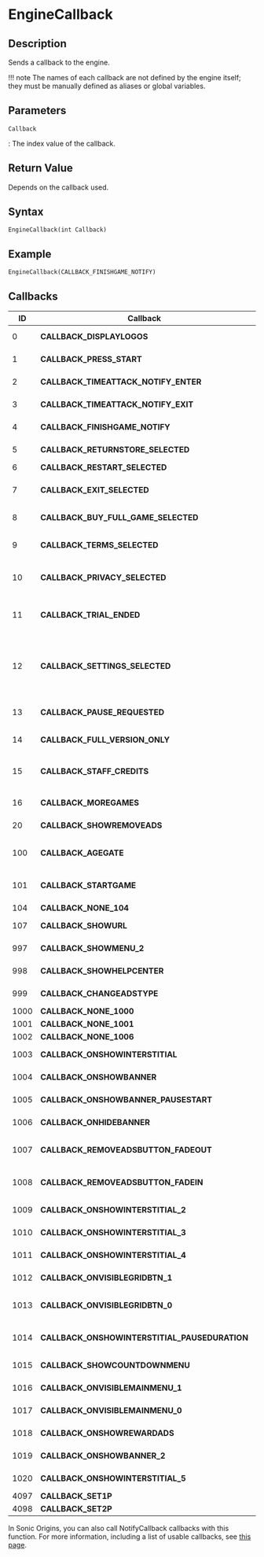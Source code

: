 # EngineCallback

## Description
Sends a callback to the engine.

!!! note
    The names of each callback are not defined by the engine itself; they must be manually defined as aliases or global variables.

## Parameters
`Callback`

:   The index value of the callback.

## Return Value
Depends on the callback used.

## Syntax
```
EngineCallback(int Callback)
```

## Example
```
EngineCallback(CALLBACK_FINISHGAME_NOTIFY)
```

## Callbacks
| ID   | Callback                                      | Description                                                                                                                                                                                                                                  |
| ---- | --------------------------------------------- | -------------------------------------------------------------------------------------------------------------------------------------------------------------------------------------------------------------------------------------------- |
| 0    | **CALLBACK_DISPLAYLOGOS**                     | In the Blit releases of Sonic CD, displays the splash screens.                                                                                                                                                                               |
| 1    | **CALLBACK_PRESS_START**                      | Notifies the backend that a button has been pressed on the title screen.                                                                                                                                                                     |
| 2    | **CALLBACK_TIMEATTACK_NOTIFY_ENTER**          | Notifies the backend that Time Attack mode has been entered.                                                                                                                                                                                 |
| 3    | **CALLBACK_TIMEATTACK_NOTIFY_EXIT**           | Notifies the backend that Time Attack mode has been exited.                                                                                                                                                                                  |
| 4    | **CALLBACK_FINISHGAME_NOTIFY**                | Notifies the backend that the game has been finished.                                                                                                                                                                                        |
| 5    | **CALLBACK_RETURNSTORE_SELECTED**             | Notifies the backend that "Return to Store" has been selected and closes the engine.                                                                                                                                                         |
| 6    | **CALLBACK_RESTART_SELECTED**                 | Reloads the current scene.                                                                                                                                                                                                                   |
| 7    | **CALLBACK_EXIT_SELECTED**                    | In the Blit releases of Sonic CD, closes the engine. In other versions of RSDKv3, loads the first scene in the Presentation stage list.                                                                                                      |
| 8    | **CALLBACK_BUY_FULL_GAME_SELECTED**           | Notifies the backend that "Buy Full Game" has been selected and closes the engine.                                                                                                                                                           |
| 9    | **CALLBACK_TERMS_SELECTED**                   | In the Blit releases of Sonic CD, shows the Help screen. In the mobile version of Sonic CD, shows the Terms & Conditions screen.                                                                                                             |
| 10   | **CALLBACK_PRIVACY_SELECTED**                 | In the Blit releases of Sonic CD, shows the Controls screen. In the mobile version of Sonic CD, shows the Privacy screen.                                                                                                                    |
| 11   | **CALLBACK_TRIAL_ENDED**                      | In the mobile version of Sonic CD, shows the Trial Ended screen if in trial mode. If not in trial mode, loads `http://www.sega.com` in a web browser.                                                                                        |
| 12   | **CALLBACK_SETTINGS_SELECTED**                | In the Blit releases of Sonic CD, shows the Settings screen. In the mobile version of Sonic CD, shows the Full Game Only screen if in trial mode. If not in trial mode, loads `http://www.sega.com/legal/terms_mobile.php` in a web browser. |
| 13   | **CALLBACK_PAUSE_REQUESTED**                  | Shows the pause screen, loading the hardcoded menu if the Dev Menu is disabled in the Blit releases of Sonic CD.                                                                                                                             |
| 14   | **CALLBACK_FULL_VERSION_ONLY**                | In the mobile version of Sonic CD, shows the Full Game Only screen.                                                                                                                                                                          |
| 15   | **CALLBACK_STAFF_CREDITS**                    | In the Blit releases of Sonic CD, shows the credits. In the mobile version of Sonic CD, loads `http://www.sega.com/legal/privacy_mobile.php` in a web browser.                                                                               |
| 16   | **CALLBACK_MOREGAMES**                        | In the mobile version of Sonic CD, shows the See More Games screen.                                                                                                                                                                          |
| 20   | **CALLBACK_SHOWREMOVEADS**                    | In the mobile version of Sonic CD, shows the Remove Ads screen.                                                                                                                                                                              |
| 100  | **CALLBACK_AGEGATE**                          | In the mobile version of Sonic CD, shows the Age Gate screen and sets `HaveLoadAllGDPRValue` to `1` when it's closed.                                                                                                                        |
| 101  | **CALLBACK_STARTGAME**                        | In the mobile version of Sonic CD, sets the default lives count and whether the user is a "premium user".                                                                                                                                    |
| 104  | **CALLBACK_NONE_104**                         | Unknown callback.                                                                                                                                                                                                                            |
| 107  | **CALLBACK_SHOWURL**                          | In the mobile version of Sonic CD, loads `https://www.sega.com` in a web browser.                                                                                                                                                            |
| 997  | **CALLBACK_SHOWMENU_2**                       | In the Sega Forver version of Sonic CD, shows a menu.                                                                                                                                                                                        |
| 998  | **CALLBACK_SHOWHELPCENTER**                   | In the Sega Forver version of Sonic CD, shows the Help Center.                                                                                                                                                                               |
| 999  | **CALLBACK_CHANGEADSTYPE**                    | In the Sega Forver version of Sonic CD, shows the Change Ads Type screen.                                                                                                                                                                    |
| 1000 | **CALLBACK_NONE_1000**                        | Unknown callback.                                                                                                                                                                                                                            |
| 1001 | **CALLBACK_NONE_1001**                        | Unknown callback.                                                                                                                                                                                                                            |
| 1002 | **CALLBACK_NONE_1006**                        | Unknown callback.                                                                                                                                                                                                                            |
| 1003 | **CALLBACK_ONSHOWINTERSTITIAL**               | In the Sega Forver version of Sonic CD, notifies the backend that an interstitial is shown.                                                                                                                                                  |
| 1004 | **CALLBACK_ONSHOWBANNER**                     | In the Sega Forver version of Sonic CD, notifies the backend that a banner is shown.                                                                                                                                                         |
| 1005 | **CALLBACK_ONSHOWBANNER_PAUSESTART**          | In the Sega Forver version of Sonic CD, notifies the backend that a banner is in an animation.                                                                                                                                               |
| 1006 | **CALLBACK_ONHIDEBANNER**                     | In the Sega Forver version of Sonic CD, notifies the backend that a banner is hidden.                                                                                                                                                        |
| 1007 | **CALLBACK_REMOVEADSBUTTON_FADEOUT**          | In the Sega Forver version of Sonic CD, notifies the backend that the Remove Ads button is fading out.                                                                                                                                       |
| 1008 | **CALLBACK_REMOVEADSBUTTON_FADEIN**           | In the Sega Forver version of Sonic CD, notifies the backend that the Remove Ads button is fading in.                                                                                                                                        |
| 1009 | **CALLBACK_ONSHOWINTERSTITIAL_2**             | In the Sega Forver version of Sonic CD, notifies the backend that an interstitial is shown.                                                                                                                                                  |
| 1010 | **CALLBACK_ONSHOWINTERSTITIAL_3**             | In the Sega Forver version of Sonic CD, notifies the backend that an interstitial is shown.                                                                                                                                                  |
| 1011 | **CALLBACK_ONSHOWINTERSTITIAL_4**             | In the Sega Forver version of Sonic CD, notifies the backend that an interstitial is shown.                                                                                                                                                  |
| 1012 | **CALLBACK_ONVISIBLEGRIDBTN_1**               | In the Sega Forver version of Sonic CD, notifies the backend that a grid button is visible.                                                                                                                                                  |
| 1013 | **CALLBACK_ONVISIBLEGRIDBTN_0**               | In the Sega Forver version of Sonic CD, notifies the backend that a grid button is visible and disables high res mode.                                                                                                                       |
| 1014 | **CALLBACK_ONSHOWINTERSTITIAL_PAUSEDURATION** | In the Sega Forver version of Sonic CD, notifies the backend that an interstitial is in an animation.                                                                                                                                        |
| 1015 | **CALLBACK_SHOWCOUNTDOWNMENU**                | In the Sega Forver version of Sonic CD, shows a countdown menu.                                                                                                                                                                              |
| 1016 | **CALLBACK_ONVISIBLEMAINMENU_1**              | In the Sega Forver version of Sonic CD, notifies the backend that the main menu is visible.                                                                                                                                                  |
| 1017 | **CALLBACK_ONVISIBLEMAINMENU_0**              | In the Sega Forver version of Sonic CD, notifies the backend that the main menu is visible.                                                                                                                                                  |
| 1018 | **CALLBACK_ONSHOWREWARDADS**                  | In the Sega Forver version of Sonic CD, plays an ad and sets `RewardAdCallback` to `1`.                                                                                                                                                      |
| 1019 | **CALLBACK_ONSHOWBANNER_2**                   | In the Sega Forver version of Sonic CD, notifies the backend that a banner is shown.                                                                                                                                                         |
| 1020 | **CALLBACK_ONSHOWINTERSTITIAL_5**             | In the Sega Forver version of Sonic CD, notifies the backend that an interstitial is shown.                                                                                                                                                  |
| 4097 | **CALLBACK_SET1P**                            | Sets `activePlayerCount` to `1`. **Decomp only.**                                                                                                                                                                                            |
| 4098 | **CALLBACK_SET2P**                            | Sets `activePlayerCount` to `2`. **Decomp only.**                                                                                                                                                                                            |

In Sonic Origins, you can also call NotifyCallback callbacks with this function. For more information, including a list of usable callbacks, see [this page](/Games/SonicOrigins/Documentation/NotifyCallback/README.md).
